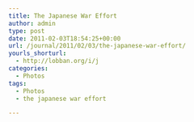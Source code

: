 ```yaml
---
title: The Japanese War Effort
author: admin
type: post
date: 2011-02-03T18:54:25+00:00
url: /journal/2011/02/03/the-japanese-war-effort/
yourls_shorturl:
  - http://lobban.org/i/j
categories:
  - Photos
tags:
  - Photos
  - the japanese war effort

---
```

[<img src="http://lobban.org/wp-content/uploads/2011/02/20110203-065354.jpg" alt="" class="alignnone size-full" />][1]

 [1]: http://lobban.org/wp-content/uploads/2011/02/20110203-065354.jpg